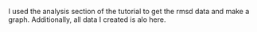 I used the analysis section of the tutorial to get the rmsd data and make a graph. Additionally, all data I created is alo here.
